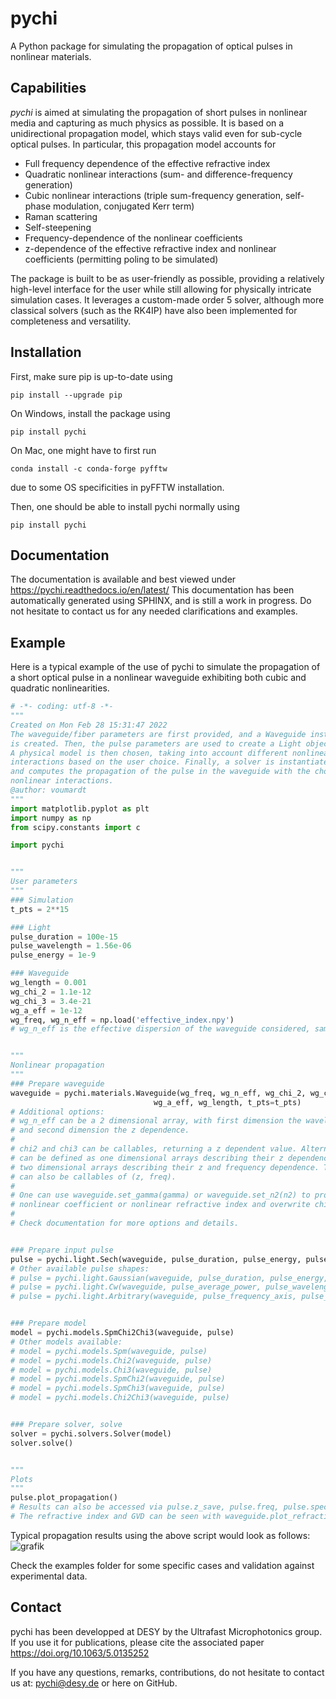 # pychi

A Python package for simulating the propagation of optical pulses in nonlinear materials.

## Capabilities

*pychi* is aimed at simulating the propagation of short pulses in nonlinear media and capturing as much physics as possible. It is based on a unidirectional propagation model, which stays valid even for sub-cycle optical pulses. In particular, this propagation model accounts for
- Full frequency dependence of the effective refractive index
- Quadratic nonlinear interactions (sum- and difference-frequency generation)
- Cubic nonlinear interactions (triple sum-frequency generation, self-phase modulation, conjugated Kerr term)
- Raman scattering
- Self-steepening
- Frequency-dependence of the nonlinear coefficients
- z-dependence of the effective refractive index and nonlinear coefficients (permitting poling to be simulated)

The package is built to be as user-friendly as possible, providing a relatively high-level interface for the user while still allowing for physically intricate simulation cases. It leverages a custom-made order 5 solver, although more classical solvers (such as the RK4IP) have also been implemented for completeness and versatility.

## Installation

First, make sure pip is up-to-date using
```
pip install --upgrade pip
```

On Windows, install the package using
```
pip install pychi
```

On Mac, one might have to first run
```
conda install -c conda-forge pyfftw
```
due to some OS specificities in pyFFTW installation.

Then, one should be able to install pychi normally using
```
pip install pychi
```


## Documentation

The documentation is available and best viewed under
https://pychi.readthedocs.io/en/latest/
This documentation has been automatically generated using SPHINX, and is still a work in progress. Do not hesitate to contact us for any needed clarifications and examples.

## Example

Here is a typical example of the use of pychi to simulate the propagation of a short optical pulse in a nonlinear waveguide exhibiting both cubic and quadratic nonlinearities.

```python
# -*- coding: utf-8 -*-
"""
Created on Mon Feb 28 15:31:47 2022
The waveguide/fiber parameters are first provided, and a Waveguide instance
is created. Then, the pulse parameters are used to create a Light object.
A physical model is then chosen, taking into account different nonlinear
interactions based on the user choice. Finally, a solver is instantiated
and computes the propagation of the pulse in the waveguide with the chosen
nonlinear interactions.
@author: voumardt
"""
import matplotlib.pyplot as plt
import numpy as np
from scipy.constants import c

import pychi


"""
User parameters
"""
### Simulation
t_pts = 2**15

### Light
pulse_duration = 100e-15
pulse_wavelength = 1.56e-06
pulse_energy = 1e-9

### Waveguide
wg_length = 0.001
wg_chi_2 = 1.1e-12
wg_chi_3 = 3.4e-21
wg_a_eff = 1e-12
wg_freq, wg_n_eff = np.load('effective_index.npy')
# wg_n_eff is the effective dispersion of the waveguide considered, sampled on the grid wg_freq


"""
Nonlinear propagation
"""
### Prepare waveguide
waveguide = pychi.materials.Waveguide(wg_freq, wg_n_eff, wg_chi_2, wg_chi_3,
                                wg_a_eff, wg_length, t_pts=t_pts)
# Additional options:
# wg_n_eff can be a 2 dimensional array, with first dimension the wavelength dependence
# and second dimension the z dependence.
#
# chi2 and chi3 can be callables, returning a z dependent value. Alternatively, they
# can be defined as one dimensional arrays describing their z dependence, or
# two dimensional arrays describing their z and frequency dependence. They
# can also be callables of (z, freq).
#
# One can use waveguide.set_gamma(gamma) or waveguide.set_n2(n2) to provide a
# nonlinear coefficient or nonlinear refractive index and overwrite chi3.
#
# Check documentation for more options and details.


### Prepare input pulse
pulse = pychi.light.Sech(waveguide, pulse_duration, pulse_energy, pulse_wavelength)
# Other available pulse shapes:
# pulse = pychi.light.Gaussian(waveguide, pulse_duration, pulse_energy, pulse_wavelength)
# pulse = pychi.light.Cw(waveguide, pulse_average_power, pulse_wavelength)
# pulse = pychi.light.Arbitrary(waveguide, pulse_frequency_axis, pulse_electric_field, pulse_energy)


### Prepare model
model = pychi.models.SpmChi2Chi3(waveguide, pulse)
# Other models available:
# model = pychi.models.Spm(waveguide, pulse)
# model = pychi.models.Chi2(waveguide, pulse)
# model = pychi.models.Chi3(waveguide, pulse)
# model = pychi.models.SpmChi2(waveguide, pulse)
# model = pychi.models.SpmChi3(waveguide, pulse)
# model = pychi.models.Chi2Chi3(waveguide, pulse)


### Prepare solver, solve
solver = pychi.solvers.Solver(model)
solver.solve()


"""
Plots
"""
pulse.plot_propagation()
# Results can also be accessed via pulse.z_save, pulse.freq, pulse.spectrum, pulse.waveform
# The refractive index and GVD can be seen with waveguide.plot_refractive_index()


```

Typical propagation results using the above script would look as follows:
![grafik](https://user-images.githubusercontent.com/97957751/222731448-ff856390-4325-4f39-8817-f508898e2308.png)

Check the examples folder for some specific cases and validation against experimental data.

## Contact

pychi has been developped at DESY by the Ultrafast Microphotonics group. If you use it for publications, please cite the associated paper
https://doi.org/10.1063/5.0135252

If you have any questions, remarks, contributions, do not hesitate to contact us at:
pychi@desy.de
or here on GitHub.
